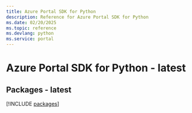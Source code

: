 ```yaml
---
title: Azure Portal SDK for Python
description: Reference for Azure Portal SDK for Python
ms.date: 02/20/2025
ms.topic: reference
ms.devlang: python
ms.service: portal
---
```

# Azure Portal SDK for Python - latest
## Packages - latest
[!INCLUDE [packages](portal-index.md)]